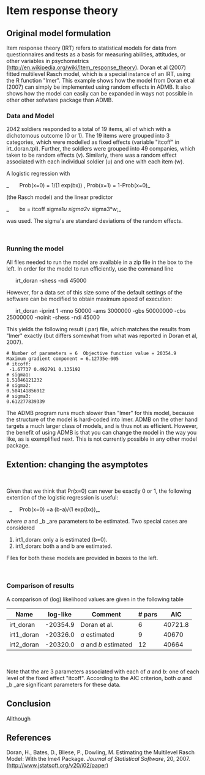 #  Item response theory

## Original model formulation

Item response theory (IRT) refers to statistical models for data from questionnaires and tests as a basis for measuring abilities, attitudes, or other variables in psychometrics (<http://en.wikipedia.org/wiki/Item_response_theory>). Doran et al (2007) fitted multilevel Rasch model, which is a special instance of an IRT, using the R function "lmer". This example shows how the model from Doran et al (2007) can simply be implemented using random effects in ADMB. It also shows how the model can easily can be expanded in ways not possible in other other sofwtare package than ADMB.   
  

### Data and Model  

2042 soldiers responded to a total of 19 items, all of which with a dichotomous outcome (0 or 1). The 19 items were grouped into 3 categories, which were modelled as fixed effects (variable "itcoff" in irt_doran.tpl). Further, the soldiers were grouped into 49 companies, which taken to be random effects (v). Similarly, there was a random effect associated with each individual soldier (u) and one with each item (w).  
  
A logistic regression with

_       Prob(x=0) = 1/(1 exp(bx)) , Prob(x=1) = 1-Prob(x=0)_

(the Rasch model) and the linear predictor

_       bx = itcoff sigma1*u sigma2*v sigma3*w;_

was used. The sigma's are standard deviations of the random effects.

 

### Running the model  

All files needed to run the model are available in a zip file in the box to the left. In order for the model to run efficiently, use the command line

      irt_doran -shess -ndi 45000

However, for a data set of this size some of the default settings of the software can be modified to obtain maximum speed of execution:

      irt_doran -iprint 1 -mno 50000 -ams 3000000 -gbs 50000000 -cbs 25000000 -noinit -shess -ndi 45000

This yields the following result (.par) file, which matches the results from "lmer" exactly (but differs somewhat from what was reported in Doran et al, 2007). 

    # Number of parameters = 6  Objective function value = 20354.9  Maximum gradient component = 6.12735e-005
    # itcoff:
     -1.67737 0.492791 0.135192
    # sigma1:
    1.51846121232
    # sigma2:
    0.504141856912
    # sigma3:
    0.612277839339

The ADMB program runs much slower than "lmer" for this model, because the structure of the model is hard-coded into lmer. ADMB on the other hand targets a much larger class of models, and is thus not as efficient. However, the benefit of using ADMB is that you can change the model in the way you like, as is exemplified next. This is not currently possible in any other model package.

## Extention: changing the asymptotes  

 

Given that we think that Pr(x=0) can never be exactly 0 or 1, the following extention of the logistic regression is useful: 

  _     Prob(x=0) =a (b-a)/(1 exp(bx)),_

where _a_ and _b _are parameters to be estimated. Two special cases are considered

1. irt1_doran: only a is estimated (b=0).
2. irt1_doran: both a and b are estimated.

Files for both these models are provided in boxes to the left.

 

### Comparison of results

A comparison of (log) likelihood values are given in the following table

| Name       | log-like | Comment               | # pars | AIC     |
| ---------- | -------- | --------------------- | ------ | ------- |
| irt_doran  | -20354.9 | Doran et al.          | 6      | 40721.8 |
| irt1_doran | -20326.0 | _a_ estimated         | 9      | 40670   |
| irt2_doran | -20320.0 | _a_ and _b_ estimated | 12     | 40664   |

 

Note that the are 3 parameters associated with each of _a_ and _b_: one of each level of the fixed effect "itcoff". According to the AIC criterion, both _a_ and _b _are significant parameters for these data.

###

## Conclusion  

Allthough 

## References  
  

Doran, H., Bates, D., Bliese, P., Dowling, M. Estimating the Multilevel Rasch Model: With the lme4 Package. _Journal of Statistical Software_, 20, 2007. (<http://www.jstatsoft.org/v20/i02/paper>)
